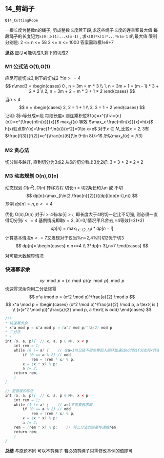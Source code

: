 ## 14_剪绳子

`Q14_CuttingRope`

一根长度为整数n的绳子, 剪成整数长度若干段,求这些绳子长度的连乘积最大值
每段绳子的长度记为`k[0],k[1]...k[m-1]` , 求`k[0]*k[1]*...*k[m-1]`的最大值
限制分别是: 
2 <= n <= 58
2 <= n <= 1000
	答案需取模1e9+7

**思路**
应尽可能切成3,剩下的切成2

### M1 公式法 O(1),O(1)
应尽可能切成3,剩下的切成2
当$n>=4$
$$
n\mod3 = 
\begin{cases}
0 , n = 3m = m * 3
\\ 1, n = 3m + 1 = (m - 1) * 3 + 2 * 2
\\ 2, n = 3m + 2 = m * 3 + 1 * 2
\end{cases}
$$
当$n<4$
$$
n = 
\begin{cases}
2, 2 = 1 + 1
\\ 3, 3 = 1 + 2
\end{cases}
$$
证明: 
将n等分成m段 每段长度x 则连乘积位$f(x)=x^{\frac{n}{x}}=e^{\frac{n\ln{x}}{x}}$
$\max_x f(x)$ 等效 $\max_x \frac{n\ln{x}}{x}=h(x)$
h(x)驻点$h'(x)=\frac{1-\ln{x}}{x^2}=0\to x=e$
对于$x\in N_+$比较$x=2,3$有$\frac{f(3)}{f(2)}=e^{\frac{n}{6}(\ln 9-\ln 8)}>1$
所以$\max_x f(x) = f(3)$

### M2 贪心法
切分越多越好, 直到切分为3或2
从6的切分看出3比2好: $3*3>2*2*2$

### M3 动态规划 O(n),O(n) 
动态规划 $O(n^2),O(n)$
转移方程
切长n = 切2条长和为n 或 不切
$$
dp[n]=\max_{i\in[2,\frac{n}{2}]}{(dp[i]dp[n-i],n)}
$$
基例
$dp[n]=n, n<=4$

优化 O(n),O(n) 
对于$i>4$有$dp[i]>i$, 即长度大于4的切一定比不切强, 则必须一直得切分到$i<=4$
基例情况即取$i=2,3$(=0,1情况平凡舍去,=4等效(=2)*2)
$$
dp[n]=\max_{i\in\{2,3\}}{i*dp[n-i]}
$$
计算基本情况$n<=7$又发现对于仅当%n=2,4%时切2优于切3
$$
dp[n]=
\begin{cases}
n,n<=4
\\ 3*dp[n-3],n>7
\end{cases}
$$



对可能大数越界情况
### 快速幂求余
$$
xy \mod p = (x \mod p)(y \mod p) \mod p
$$
快速幂求余你用二分法降幂
$$
x^a \mod p = (x^2 \mod p)^\frac{a}{2} \mod p
$$
$$
x^a \mod p = 
\begin{cases}
(x^2 \mod p)^\frac{a}{2} \mod p, a \text{ is }
\\ (x(x^2 \mod p))^\frac{a}{2} \mod p, a \text{ is odd}
\end{cases}
$$
```java
/**
* 快速幂求余
* x^a mod p = x^a mod p = (x^2 mod p)^(a/2) mod p
* 二分法
* /
int (x, a, p){	// x, a, p ∈ N+, x < p
	int rem = 1;
	while (0 != a) {	// 在a=1时已经不用求幂但入循环能通过odd的if分支将x传递给rem
		if (0 == a % 2)	// odd
			rem = (rem * x) % p;
		x = (x * x) % p;
		a /= 2;
	return rem;	
	}
}

// 更直观的写法
int (x, a, p){	// x, a, p ∈ N+, x < p
	int rem = 1;
	while (1 != a) {	// a=1不需要再求幂
		if (0 == a % 2)	// odd
			rem = (rem * x) % p;
		x = (x * x) % p;
		a /= 2;
	rem = (rem * x) % p;	// 将二分法的结果传递给rem
	return rem;	
	}
}
```



**总结**
与原题不同 可以不剪绳子 若必须剪绳子只需修改基例的值即可